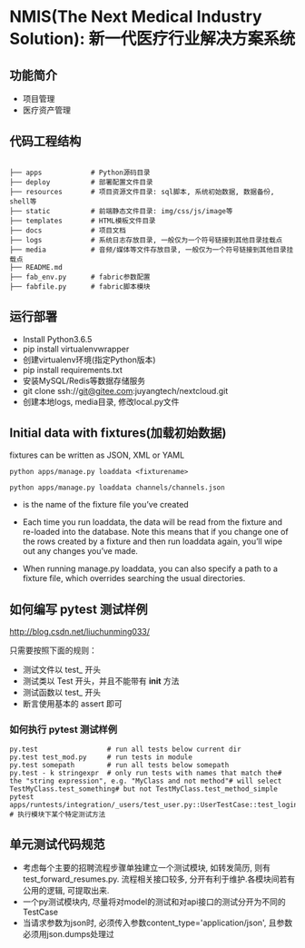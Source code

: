 # NMIS(The Next Medical Industry Solution):  新一代医疗行业解决方案系统

## 功能简介
- 项目管理
- 医疗资产管理

## 代码工程结构
```

├── apps            # Python源码目录
├── deploy          # 部署配置文件目录
├── resources       # 项目资源文件目录: sql脚本, 系统初始数据, 数据备份, shell等 
├── static          # 前端静态文件目录: img/css/js/image等
├── templates       # HTML模板文件目录
├── docs            # 项目文档   
├── logs            # 系统日志存放目录, 一般仅为一个符号链接到其他目录挂载点
├── media           # 音频/媒体等文件存放目录, 一般仅为一个符号链接到其他目录挂载点 
├── README.md
├── fab_env.py      # fabric参数配置   
├── fabfile.py      # fabric脚本模块

```

## 运行部署
- Install Python3.6.5
- pip install virtualenvwrapper
- 创建virtualenv环境(指定Python版本)
- pip install requirements.txt
- 安装MySQL/Redis等数据存储服务
- git clone ssh://git@gitee.com:juyangtech/nextcloud.git
- 创建本地logs, media目录, 修改local.py文件


## Initial data with fixtures(加载初始数据)

fixtures can be written as JSON, XML or YAML 
 ```
python apps/manage.py loaddata <fixturename>

python apps/manage.py loaddata channels/channels.json
 ```
* <fixturename> is the name of the fixture file you’ve created
* Each time you run loaddata, the data will be read from the fixture and re-loaded into the database. 
Note this means that if you change one of the rows created by a fixture and then run loaddata again, 
  you’ll wipe out any changes you’ve made.
  
* When running manage.py loaddata, you can also specify a path to a fixture file, which overrides 
  searching the usual directories.


## 如何编写 pytest 测试样例
http://blog.csdn.net/liuchunming033/

只需要按照下面的规则：

* 测试文件以 test_ 开头
* 测试类以 Test 开头，并且不能带有 __init__ 方法
* 测试函数以 test_ 开头
* 断言使用基本的 assert 即可


### 如何执行 pytest 测试样例
```
py.test                 # run all tests below current dir
py.test test_mod.py     # run tests in module
py.test somepath        # run all tests below somepath
py.test - k stringexpr  # only run tests with names that match the# the "string expression", e.g. "MyClass and not method"# will select TestMyClass.test_something# but not TestMyClass.test_method_simple
pytest apps/runtests/integration/_users/test_user.py::UserTestCase::test_login    # 执行模块下某个特定测试方法
```        

## 单元测试代码规范
* 考虑每个主要的招聘流程步骤单独建立一个测试模块, 如转发简历, 则有 test_forward_resumes.py. 
  流程相关接口较多, 分开有利于维护.各模块间若有公用的逻辑, 可提取出来.
* 一个py测试模块内, 尽量将对model的测试和对api接口的测试分开为不同的TestCase
* 当请求参数为json时, 必须传入参数content_type='application/json', 且参数必须用json.dumps处理过  
